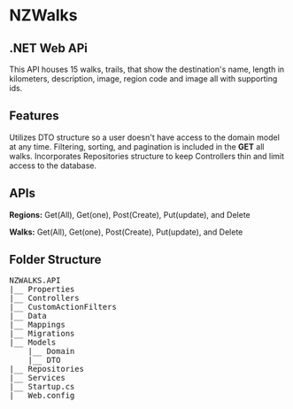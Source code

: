 # NZWalks

## .NET Web APi 

This API houses 15 walks, trails, that show the destination's name, length in kilometers, description, image, region code and image all with supporting ids.



## Features

Utilizes DTO structure so a user doesn't have access to the domain model at any time. Filtering, sorting, and pagination is included in the **GET** all walks.
Incorporates Repositories structure to keep Controllers thin and limit access to the database. 

## APIs

**Regions:** Get(All), Get(one), Post(Create), Put(update), and Delete

**Walks:** Get(All), Get(one), Post(Create), Put(update), and Delete

## Folder Structure
<pre>
NZWALKS.API
|__ Properties
|__ Controllers
|__ CustomActionFilters
|__ Data
|__ Mappings
|__ Migrations
|__ Models
    |__ Domain
    |__ DTO
|__ Repositories
|__ Services
|__ Startup.cs
|__ Web.config
</pre>



